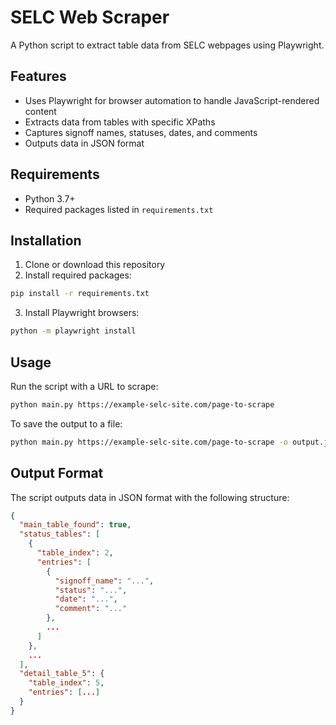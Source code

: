 # SELC Web Scraper

A Python script to extract table data from SELC webpages using Playwright.

## Features

- Uses Playwright for browser automation to handle JavaScript-rendered content
- Extracts data from tables with specific XPaths
- Captures signoff names, statuses, dates, and comments
- Outputs data in JSON format

## Requirements

- Python 3.7+
- Required packages listed in `requirements.txt`

## Installation

1. Clone or download this repository
2. Install required packages:

```bash
pip install -r requirements.txt
```

3. Install Playwright browsers:

```bash
python -m playwright install
```

## Usage

Run the script with a URL to scrape:

```bash
python main.py https://example-selc-site.com/page-to-scrape
```

To save the output to a file:

```bash
python main.py https://example-selc-site.com/page-to-scrape -o output.json
```

## Output Format

The script outputs data in JSON format with the following structure:

```json
{
  "main_table_found": true,
  "status_tables": [
    {
      "table_index": 2,
      "entries": [
        {
          "signoff_name": "...",
          "status": "...",
          "date": "...",
          "comment": "..."
        },
        ...
      ]
    },
    ...
  ],
  "detail_table_5": {
    "table_index": 5,
    "entries": [...]
  }
}
``` 